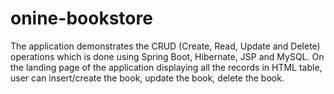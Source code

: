 # onine-bookstore
The application demonstrates the CRUD (Create, Read, Update and Delete) operations which is done using Spring Boot, Hibernate, JSP and MySQL. On the landing page of the application displaying all the records in HTML table, user can insert/create the book, update the book, delete the book.
